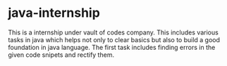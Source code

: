 # java-internship
This is a internship under vault of codes company.
This includes various tasks in java which helps not only to clear basics but also to build a good foundation in java language.
The first task includes finding errors in the given code snipets and rectify them.
